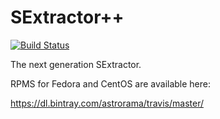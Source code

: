 # SExtractor++ 
[![Build Status](https://travis-ci.org/astrorama/sextractorxx.svg?branch=develop)](https://travis-ci.org/astrorama/sextractorxx)

The next generation SExtractor.


RPMS for Fedora and CentOS are available here:

https://dl.bintray.com/astrorama/travis/master/
